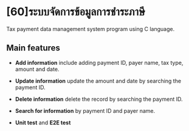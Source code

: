 # [60]ระบบจัดการข้อมูลการชำระภาษี
Tax payment data management system program using C language.

## Main features 
- **Add information** include adding payment ID, payer name, tax type, amount and date.
- **Update information** update the amount and date by searching the payment ID.
- **Delete information** delete the record by searching the payment ID.
- **Search for information** by payment ID and payer name.

- **Unit test** and **E2E test**
